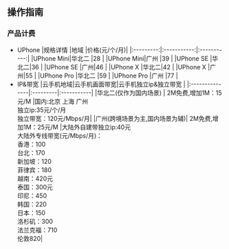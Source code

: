 ## 操作指南
### 产品计费
* UPhone
|规格详情      |地域     |价格(元/个/月)|
|:---------:|:-----------:|:-----------:|
|UPhone Mini|华北二        |28          |
|UPhone Mini|广州        |39          |
|UPhone SE  |华北二|36            |
|UPhone SE  |广州|46            |
|UPhone X  |华北二|42          |
|UPhone X  |广州|55          |
|UPhone Pro   |华北二 |59    |
|UPhone Pro   |广州 |77    |
* IP&带宽
|云手机地域|云手机画面带宽|云手机独立ip&独立带宽 |
|:---------------|:---------|:-----------|
|华北二(仅作为国内场景)   | 2M免费,增加1M：15元/M          |国内:北京 上海 广州<br>独立ip:35元/个/月<br>独立带宽：120元/Mbps/月|
|广州(跨境场景为主,国内场景为辅)| 2M免费,增加1M：25元/M         |大陆外自建带独立ip:40元<br>大陆外专线带宽(元/Mbps/月)：<br>香港：100<br>台北：170<br>新加坡：120<br>菲律宾：180<br>越南：420元<br>泰国：300元<br>印尼：450<br>韩国：220<br>日本：150<br>洛杉矶：300<br>法兰克福：710<br>伦敦820|

